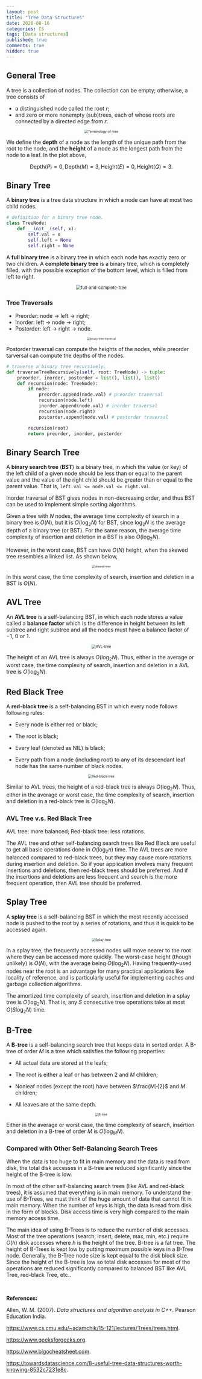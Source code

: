 ```yaml
---
layout: post
title: "Tree Data Structures"
date: 2020-08-16
categories: CS
tags: [Data structures]
published: true
comments: true
hidden: true
---
```


## General Tree

A tree is a collection of nodes. The collection can be empty; otherwise, a tree consists of

- a distinguished node called the root $r$; 
- and zero or more nonempty (sub)trees, each of whose roots are connected by a directed edge from $r$. 

<div style="text-align: center"> <img src="../../../pictures/data-structures-and-algorithms/posts/2020-08-16-tree-data-structures/terminology-of-tree.png" alt="Terminology-of-tree" style="zoom:60%;" /> </div>

We define the **depth** of a node as the length of the unique path from the root to the node, and the **height** of a node as the longest path from the node to a leaf. In the plot above, 

$$
\text{Depth}(P)=0, \text{Depth}(M)=3, \text{Height}(E)=0, \text{Height}(Q)=3.
$$

## Binary Tree

A **binary tree** is a tree data structure in which a node can have at most two child nodes.

```python
# definition for a binary tree node.
class TreeNode:
    def __init__(self, x):
        self.val = x
        self.left = None
        self.right = None
```

A **full binary tree** is a binary tree in which each node has exactly zero or two children. A **complete binary tree** is a binary tree, which is completely filled, with the possible exception of the bottom level, which is filled from left to right. 

<div style="text-align: center"> <img src="../../../pictures/data-structures-and-algorithms/posts/2020-08-16-tree-data-structures/full-and-complete-tree.bmp" alt="full-and-complete-tree" style="zoom: 80%;" /> </div>

### Tree Traversals

- Preorder: node -> left -> right;
- Inorder: left -> node -> right;
- Postorder: left -> right -> node.

<div style="text-align: center"> <img src="../../../pictures/data-structures-and-algorithms/posts/2020-08-16-tree-data-structures/binary-tree-traversal.png" alt="binary-tree-traversal" style="zoom:50%;" /> </div>

Postorder traversal can compute the heights of the nodes, while preorder tarversal can compute the depths of the nodes. 

```python
# traverse a binary tree recursively.
def traverseTreeRecursively(self, root: TreeNode) -> tuple:
    preorder, inorder, postorder = list(), list(), list()
    def recursion(node: TreeNode):
        if node:
            preorder.append(node.val) # preorder traversal
            recursion(node.left)
            inorder.append(node.val) # inorder traversal
            recursion(node.right)
            postorder.append(node.val) # postorder traversal

        recursion(root)
        return preorder, inorder, postorder
```

## Binary Search Tree

A **binary search tree** (**BST**) is a binary tree, in which the value (or key) of the left child of a given node should be less than or equal to the parent value and the value of the right child should be greater than or equal to the parent value. That is, `left.val <= node.val <= right.val`.

Inorder traversal of BST gives nodes in non-decreasing order, and thus BST can be used to implement simple sorting algorithms. 

Given a tree with $N$ nodes, the average time complexity of search in a binary tree is $O(N)$, but it is $O(\log_2N)$ for BST, since $\log_2N$ is the average depth of a binary tree (or BST). For the same reason, the average time complexity of insertion and deletion in a BST is also $O(\log_2N)$.

However, in the worst case, BST can have $O(N)$ height, when the skewed tree resembles a linked list. As shown below, 

<div style="text-align: center"> <img src="../../../pictures/data-structures-and-algorithms/posts/2020-08-16-tree-data-structures/skewed-tree.webp" alt="skewed-tree" style="zoom: 50%;" /> </div>

In this worst case, the time complexity of search, insertion and deletion in a BST is $O(N)$.

## AVL Tree

An **AVL tree** is a self-balancing BST, in which each node stores a value called a **balance factor** which is the difference in height between its left subtree and right subtree and all the nodes must have a balance factor of $-1$, $0$ or $1$.

<div style="text-align: center"> <img src="../../../pictures/data-structures-and-algorithms/posts/2020-08-16-tree-data-structures/AVL-tree.jpg" alt="AVL-tree" style="zoom:70%;" /> </div>

The height of an AVL tree is always $O(\log_2 N)$. Thus, either in the average or worst case, the time complexity of search, insertion and deletion in a AVL tree is $O(\log_2N)$. 

## Red Black Tree

A **red-black tree** is a self-balancing BST in which every node follows following rules:

- Every node is either red or black;

- The root is black;

- Every leaf (denoted as NIL) is black;

- Every path from a node (including root) to any of its descendant leaf node has the same number of black nodes. 

<div style="text-align: center"> <img src="../../../pictures/data-structures-and-algorithms/posts/2020-08-16-tree-data-structures/red-black.png" alt="Red-black-tree" style="zoom: 60%;" /> </div>

Similar to AVL trees, the height of a red-black tree is always $O(\log_2 N)$. Thus, either in the average or worst case, the time complexity of search, insertion and deletion in a red-black tree is $O(\log_2N)$.  

### AVL Tree v.s. Red Black Tree

AVL tree: more balanced; Red-black tree: less rotations.

The AVL tree and other self-balancing search trees like Red Black are useful to get all basic operations done in $O(\log_2 n)$ time. The AVL trees are more balanced compared to red-black trees, but they may cause more rotations during insertion and deletion. So if your application involves many frequent insertions and deletions, then red-black trees should be preferred. And if the insertions and deletions are less frequent and search is the more frequent operation, then AVL tree should be preferred. 

## Splay Tree

A **splay tree** is a self-balancing BST in which the most recently accessed node is pushed to the root by a series of rotations, and thus it is quick to be accessed again. 

<div style="text-align: center"> <img src="../../../pictures/data-structures-and-algorithms/posts/2020-08-16-tree-data-structures/splay-tree.png" alt="Splay-tree" style="zoom: 60%;" /> </div>

In a splay tree, the frequently accessed nodes will move nearer to the root where they can be accessed more quickly. The worst-case height (though unlikely) is $O(N)$, with the average being $O(\log_2N)$. Having frequently-used nodes near the root is an advantage for many practical applications like locality of reference, and is particularly useful for implementing  caches and garbage collection algorithms.

The amortized time complexity of search, insertion and deletion in a splay tree is $O(\log_2N)$. That is, any $S$ consecutive tree operations take at most $O(S \log_2 N)$ time. 

## B-Tree 

A **B-tree** is a self-balancing search tree that keeps data in sorted order. A B-tree of order $M$ is a tree which satisfies the following properties: 

- All actual data are stored at the leafs;

- The root is either a leaf or has between $2$ and $M$ children; 

- Nonleaf nodes (except the root) have between $\frac{M}{2}$ and $M$ children;

- All leaves are at the same depth. 

<div style="text-align: center"> <img src="../../../pictures/data-structures-and-algorithms/posts/2020-08-16-tree-data-structures/B-tree.png" alt="B-tree" style="zoom:55%;" /> </div>

Either in the average or worst case, the time complexity of search, insertion and deletion in a B-tree of order $M$ is $O(\log_MN)$. 

### Compared with Other Self-Balancing Search Trees

When the data is too huge to fit in main memory and the data is read from disk, the total disk accesses in a B-tree are reduced significantly since the height of the B-tree is low. 

In most of the other self-balancing search trees (like AVL and red-black trees), it is assumed that everything is in main memory. To understand the use of B-Trees, we must think of the huge amount of data that cannot fit in main memory. When the number of keys is high, the data is read from disk in the form of blocks. Disk access time is very high compared to the main memory access time. 

The main idea of using B-Trees is to reduce the number of disk accesses. Most of the tree operations (search, insert, delete, max, min, etc.) require $O(h)$ disk accesses where $h$ is the height of the tree. B-tree is a fat tree. The height of B-Trees is kept low by putting maximum possible keys in a B-Tree node. Generally, the B-Tree node size is kept equal to the disk block size. Since the height of the B-tree is low so total disk accesses for most of the operations are reduced significantly compared to balanced BST like AVL Tree, red-black Tree, etc..

<br>

**References:**

Allen, W. M. (2007). *Data structures and algorithm analysis in C++*. Pearson Education India.

https://www.cs.cmu.edu/~adamchik/15-121/lectures/Trees/trees.html.

https://www.geeksforgeeks.org.

https://www.bigocheatsheet.com.

https://towardsdatascience.com/8-useful-tree-data-structures-worth-knowing-8532c7231e8c.